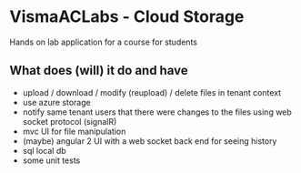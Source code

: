 # VismaACLabs - Cloud Storage
Hands on lab application for a course for students 

## What does (will) it do and have
- upload / download / modify (reupload) / delete files in tenant context 
- use azure storage
- notify same tenant users that there were changes to the files using web socket protocol (signalR)
- mvc UI for file manipulation
- (maybe) angular 2 UI with a web socket back end for seeing history
- sql local db
- some unit tests